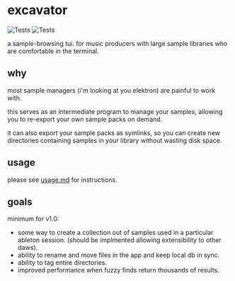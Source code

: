 # **excavator**
![Tests](https://github.com/jesses-code-adventures/excavator/actions/workflows/formatting.yml/badge.svg) ![Tests](https://github.com/jesses-code-adventures/excavator/actions/workflows/build.yml/badge.svg)

a sample-browsing tui. for music producers with large sample libraries who are comfortable in the terminal.

## **why**
most sample managers (i'm looking at you elektron) are painful to work with.

this serves as an intermediate program to manage your samples, allowing you to re-export your own sample packs on demand.

it can also export your sample packs as symlinks, so you can create new directories containing samples in your library without wasting disk space.

## **usage**
please see [usage.md](documentation/usage.md) for instructions.

## **goals**
minimum for v1.0:
- some way to create a collection out of samples used in a particular ableton session. (should be implmented allowing extensibility to other daws).
- ability to rename and move files in the app and keep local db in sync.
- ability to tag entire directories.
- improved performance when fuzzy finds return thousands of results.
